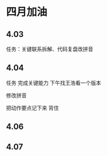 # 四月加油

## 4.03

任务：关键联系拆解、代码复盘改拼音

## 4.04 

任务 完成关键能力 下午找王浩看一个版本

修改拼音

把动作要点记下来 背住

## 4.06

## 4.07